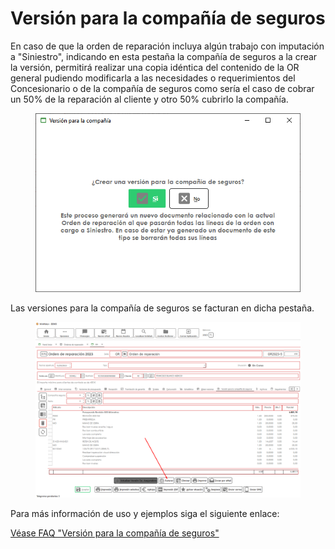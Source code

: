# Versión para la compañía de seguros

En caso de que la orden de reparación incluya algún trabajo con imputación a "Siniestro", indicando en esta pestaña la compañía de seguros a la crear la versión, permitirá realizar una copia idéntica del contenido de la OR general pudiendo modificarla a las necesidades o requerimientos del Concesionario o de la compañía de seguros como sería el caso de cobrar un 50% de la reparación al cliente y otro 50% cubrirlo la compañía.

<figure><img src="../../../../../.gitbook/assets/imagen (1) (4) (1).png" alt=""><figcaption></figcaption></figure>

Las versiones para la compañía de seguros se facturan en dicha pestaña.

<figure><img src="../../../../../.gitbook/assets/imagen (7) (2) (1).png" alt=""><figcaption></figcaption></figure>

Para más información de uso y ejemplos siga el siguiente enlace:

[Véase FAQ "Versión para la compañía de seguros"](https://winmotor.gitbook.io/winmotor-automocion/faq/taller/ordenes-de-reparacion-ors/version-para-la-compania-en-la-or)
